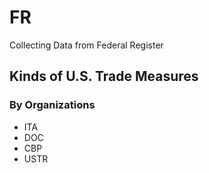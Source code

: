# FR
Collecting Data from Federal Register

## Kinds of U.S. Trade Measures
### By Organizations 
- ITA
- DOC
- CBP
- USTR




